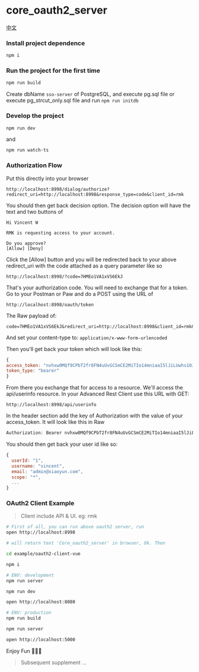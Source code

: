 # core_oauth2_server

[中文](http://review.xiaoyun.com/diffusion/21/browse/master/README-CN.md?as=remarkup)

### Install project dependence
```bash
npm i
```

### Run the project for the first time
```bash
npm run build
```

Create dbName `sso-server` of PostgreSQL, and execute pg.sql file or execute pg_strcut_only.sql file and run  `npm run initdb`

### Develop the project
```bash
npm run dev
```

and

```bash
npm run watch-ts
```

### Authorization Flow

Put this directly into your browser

```
http://localhost:8998/dialog/authorize?redirect_uri=http://localhost:8998&response_type=code&client_id=rmk
```

You should then get back decision option. The decision option will have the text and two buttons of

```
Hi Vincent W

RMK is requesting access to your account.

Do you approve?
[Allow] [Deny]
```

Click the [Allow] button and you will be redirected back to your above redirect_uri with the code attached as a query parameter like so

```
http://localhost:8998/?code=7HMEo1VA1xVS6EkJ
```

That's your authorization code. You will need to exchange that for a token. Go to your Postman or Paw and do a POST using the URL of

```
http://localhost:8998/oauth/token
```

The Raw payload of:

```
code=7HMEo1VA1xVS6EkJ&redirect_uri=http://localhost:8998&client_id=rmk&client_secret=rmk&grant_type=authorization_code
```

And set your content-type to: `application/x-www-form-urlencoded`

Then you'll get back your token which will look like this:

```javascript
{
access_token: "nvhxw0MQf9CPbT2fr8FN4uUvGCSmCE2MiTIo14mniaaI5lJiLUwhs1OJc1d6blyJVFfPjlyFX0BhmCgJicpCdfoxJPbsYzl34FLKQDfRjC4uB9F9LlPoMmRrd98g8HN1pqCs6LYMNV24QXfvar87bSKx8f1K5F1gyWsgHbiaa9DpyHNC0NmaXz1ojDprw0aCfGlbZ6osvMng9tTWR1LmegtEJrHslPvRIq0CPXiS2l81VPAPNLUgDYivSnzEY0q7"
token_type: "bearer"
}
```

From there you exchange that for access to a resource. We'll access the api/userinfo resource. In your Advanced Rest Client use this URL with GET:

```
http://localhost:8998/api/userinfo
```

In the header section add the key of Authorization with the value of your access_token. It will look like this in Raw

```javascript
Authorization: Bearer nvhxw0MQf9CPbT2fr8FN4uUvGCSmCE2MiTIo14mniaaI5lJiLUwhs1OJc1d6blyJVFfPjlyFX0BhmCgJicpCdfoxJPbsYzl34FLKQDfRjC4uB9F9LlPoMmRrd98g8HN1pqCs6LYMNV24QXfvar87bSKx8f1K5F1gyWsgHbiaa9DpyHNC0NmaXz1ojDprw0aCfGlbZ6osvMng9tTWR1LmegtEJrHslPvRIq0CPXiS2l81VPAPNLUgDYivSnzEY0q7s
```

You should then get back your user id like so:

```javascript
{
  userId: "1",
  username: "vincent",
  email: "admin@xiaoyun.com",
  scope: "*",
  ...
}
```

### OAuth2 Client Example

> Client include API & UI. eg: rmk

```bash
# First of all, you can run above oauth2 server, run
open http://localhost:8998

# will return text 'Core_oauth2_server' in browser, Ok. Then

cd example/oauth2-client-vue

npm i

# ENV: development
npm run server

npm run dev

open http://localhost:8080

# ENV: production
npm run build

npm run server

open http://localhost:5000
```

Enjoy Fun 🎉🎉🎉
> Subsequent supplement ...